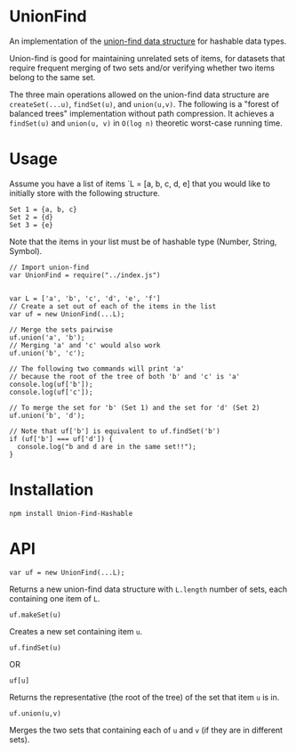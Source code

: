 # UnionFind
An implementation of the [union-find data structure](http://en.wikipedia.org/wiki/Disjoint-set_data_structure) for hashable data types.

Union-find is good for maintaining unrelated sets of items, for datasets that require frequent merging of two sets and/or verifying whether two items belong to the same set.

The three main operations allowed on the union-find data structure are `createSet(...u)`, `findSet(u)`, and `union(u,v)`.
The following is a "forest of balanced trees" implementation without path compression.  It achieves a `findSet(u)` and `union(u, v)` in `O(log n)` theoretic worst-case running time.

# Usage

Assume you have a list of items `L = [a, b, c, d, e] that you would like to initially store with the following structure.

```
Set 1 = {a, b, c}
Set 2 = {d}
Set 3 = {e}
```

Note that the items in your list must be of hashable type (Number, String, Symbol).

```
// Import union-find
var UnionFind = require("../index.js")


var L = ['a', 'b', 'c', 'd', 'e', 'f']
// Create a set out of each of the items in the list 
var uf = new UnionFind(...L);

// Merge the sets pairwise
uf.union('a', 'b'); 
// Merging 'a' and 'c' would also work
uf.union('b', 'c');  

// The following two commands will print 'a' 
// because the root of the tree of both 'b' and 'c' is 'a'
console.log(uf['b']);   
console.log(uf['c']);   

// To merge the set for 'b' (Set 1) and the set for 'd' (Set 2)
uf.union('b', 'd');

// Note that uf['b'] is equivalent to uf.findSet('b')
if (uf['b'] === uf['d']) {
  console.log("b and d are in the same set!!");
}

```


# Installation

```
npm install Union-Find-Hashable
```


# API

```
var uf = new UnionFind(...L);
```

Returns a new union-find data structure with `L.length` number of sets, each containing one item of `L`.

```
uf.makeSet(u)
```

Creates a new set containing item `u`.


```
uf.findSet(u)
```
OR
```
uf[u]
```


Returns the representative (the root of the tree) of the set that item `u` is in.


```
uf.union(u,v)
```

Merges the two sets that containing each of `u` and `v` (if they are in different sets). 
